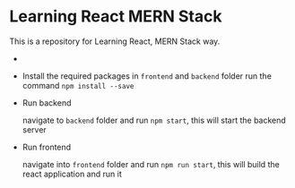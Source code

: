 # Learning React MERN Stack
This is a repository for Learning React, MERN Stack way.

* 

* Install the required packages in `frontend` and `backend` folder run the command `npm install --save`

* Run backend

    navigate to `backend` folder and run `npm start`, this will start the backend server

* Run frontend
    
    navigate into `frontend` folder and run `npm run start`, this will build the react application and run it